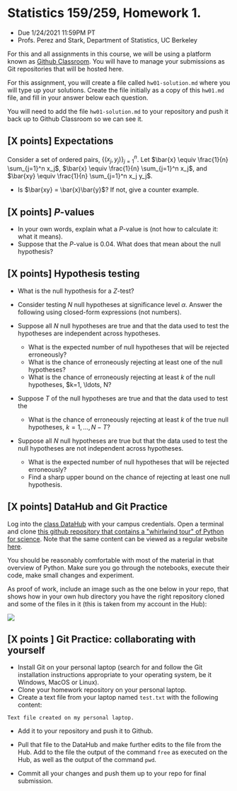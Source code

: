 # Statistics 159/259, Homework 1. 

* Due 1/24/2021 11:59PM PT
* Profs. Perez and Stark, Department of Statistics, UC Berkeley


For this and all assignments in this course, we will be using a platform known as [Github Classroom](https://classroom.github.com/classrooms/42591242-stat-159-259-spring-2021-university-of-california-berkeley). You will have to manage your submissions as Git repositories that will be hosted here.

For this assignment, you will create a file called `hw01-solution.md` where you will type up your solutions. Create the file initially as a copy of this `hw01.md` file, and fill in your answer below each question.

You will need to add the file `hw01-solution.md` to your repository and push it back up to Github Classroom so we can see it.


## [X points] Expectations

Consider a set of ordered pairs, $\{ (x_j, y_j)\}_{j=1}^n$.
Let $\bar{x} \equiv \frac{1}{n} \sum_{j=1}^n x_j$,
$\bar{x} \equiv \frac{1}{n} \sum_{j=1}^n x_j$, and
$\bar{xy} \equiv \frac{1}{n} \sum_{j=1}^n x_j y_j$.
- Is $\bar{xy} = \bar{x}\bar{y}$? If not, give a counter example.

## [X points] $P$-values

- In your own words, explain what a $P$-value is (not how to calculate it: what it means).
- Suppose that the $P$-value is 0.04. What does that mean about the null hypothesis?


## [X points] Hypothesis testing

+ What is the null hypothesis for a $Z$-test?

+ Consider testing $N$ null hypotheses at significance level $\alpha$.
Answer the following using closed-form expressions
(not numbers).
+ Suppose all $N$ null hypotheses are true and that the data used to test the 
hypotheses are independent across hypotheses.
    - What is the expected number of null hypotheses that will be rejected erroneously?
    - What is the chance of erroneously rejecting at least one of the null hypotheses?
    - What is the chance of erroneously rejecting at least $k$ of the null hypotheses, $k=1, \ldots, N?
+ Suppose $T$ of the null hypotheses are true and that the data used to test the 
    - What is the chance of erroneously rejecting at least $k$ of the true null hypotheses, $k=1, \ldots, N-T$?
+ Suppose all $N$ null hypotheses are true but that the data used to test the null hypotheses are not
independent across hypotheses.
    - What is the expected number of null hypotheses that will be rejected erroneously?
    - Find a sharp upper bound on the chance of rejecting at least one null hypothesis.


## [X points] DataHub and Git Practice

Log into the [class DataHub](https://stat159.datahub.berkeley.edu) with your campus credentials. Open a terminal and clone [this github repository that contains a "whirlwind tour" of Python for science](https://github.com/jakevdp/WhirlwindTourOfPython). Note that the same content can be viewed as a regular website [here](https://jakevdp.github.io/WhirlwindTourOfPython/index.html).

You should be reasonably comfortable with most of the material in that overview of Python. Make sure you go through the notebooks, execute their code, make small changes and experiment.

As proof of work, include an image such as the one below in your repo, that shows how in your own hub directory you have the right repository cloned and some of the files in it (this is taken from my account in the Hub):

![](Fig/hw01-git-repo.png)


## [X points ] Git Practice: collaborating with yourself

- Install Git on your personal laptop (search for and follow the Git installation instructions appropriate to your operating system, be it Windows, MacOS or Linux).
- Clone your homework repository on your personal laptop.
- Create a text file from your laptop named `test.txt` with the following content:

```
Text file created on my personal laptop.
```

- Add it to your repository and push it to Github.

- Pull that file to the DataHub and make further edits to the file from the Hub. Add to the file the output of the command `free` as 
executed on the Hub, as well as the output of the command `pwd`.

- Commit all your changes and push them up to your repo for final submission.
